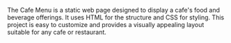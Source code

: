 The Cafe Menu is a static web page designed to display a cafe's food and beverage offerings. It uses HTML for the structure and CSS for styling. This project is easy to customize and provides a visually appealing layout suitable for any cafe or restaurant.
